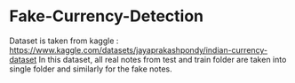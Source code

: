 # Fake-Currency-Detection

Dataset is taken from kaggle : https://www.kaggle.com/datasets/jayaprakashpondy/indian-currency-dataset 
In this dataset, all real notes from test and train folder are taken into single folder and similarly for the fake notes.
